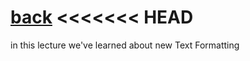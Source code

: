 [back](../README.md)
<<<<<<< HEAD
=======
in this lecture we've learned about new Text Formatting 

